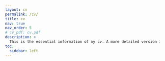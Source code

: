 ```yaml
---
layout: cv
permalink: /cv/
title: cv
nav: true
nav_order: 5
# cv_pdf: cv.pdf
description: >
  This is the essential information of my cv. A more detailed version is available in pdf form. TODO: create cv.
toc:
  sidebar: left
---
```

